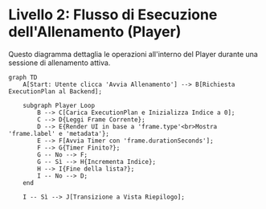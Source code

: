 # Livello 2: Flusso di Esecuzione dell'Allenamento (Player)

Questo diagramma dettaglia le operazioni all'interno del Player durante una sessione di allenamento attiva.

```mermaid
graph TD
    A[Start: Utente clicca 'Avvia Allenamento'] --> B[Richiesta ExecutionPlan al Backend];

    subgraph Player Loop
        B --> C[Carica ExecutionPlan e Inizializza Indice a 0];
        C --> D{Leggi Frame Corrente};
        D --> E{Render UI in base a 'frame.type'<br>Mostra 'frame.label' e 'metadata'};
        E --> F[Avvia Timer con 'frame.durationSeconds'];
        F --> G{Timer Finito?};
        G -- No --> F;
        G -- Sì --> H{Incrementa Indice};
        H --> I{Fine della lista?};
        I -- No --> D;
    end

    I -- Sì --> J[Transizione a Vista Riepilogo];
```